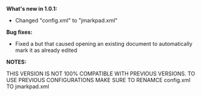 **What's new in 1.0.1:**

* Changed "config.xml" to "jmarkpad.xml"

**Bug fixes:**

* Fixed a but that caused opening an existing document to automatically mark it as already edited

**NOTES:**

THIS VERSION IS NOT 100% COMPATIBLE WITH PREVIOUS VERSIONS. TO USE PREVIOUS CONFIGURATIONS MAKE SURE TO RENAMCE config.xml TO jmarkpad.xml
